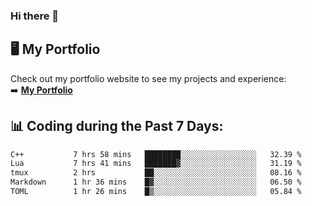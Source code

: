 ### Hi there 🌱  

## 🖥️ My Portfolio  
Check out my portfolio website to see my projects and experience:  
➡️ [**My Portfolio**](https://dieg0raf.github.io/)  

## 📊 Coding during the Past 7 Days: 
<!--START_SECTION:waka-->

```txt
C++           7 hrs 58 mins   ████████░░░░░░░░░░░░░░░░░   32.39 %
Lua           7 hrs 41 mins   ███████▓░░░░░░░░░░░░░░░░░   31.19 %
tmux          2 hrs           ██░░░░░░░░░░░░░░░░░░░░░░░   08.16 %
Markdown      1 hr 36 mins    █▓░░░░░░░░░░░░░░░░░░░░░░░   06.50 %
TOML          1 hr 26 mins    █▒░░░░░░░░░░░░░░░░░░░░░░░   05.84 %
```

<!--END_SECTION:waka-->
<!--
**Dieg0raf/Dieg0raf** is a ✨ _special_ ✨ repository because its `README.md` (this file) appears on your GitHub profile.

Here are some ideas to get you started:

- 🔭 I’m currently working on ...
- 🌱 I’m currently learning ...
- 👯 I’m looking to collaborate on ...
- 🤔 I’m looking for help with ...
- 💬 Ask me about ...
- 📫 How to reach me: ...
- 😄 Pronouns: ...
- ⚡ Fun fact: ...
-->
